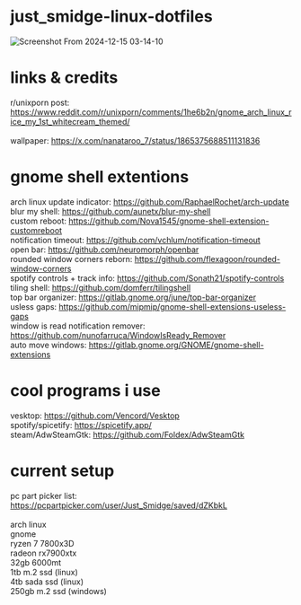 # just_smidge-linux-dotfiles
![Screenshot From 2024-12-15 03-14-10](https://github.com/user-attachments/assets/c578e374-d5ed-47a1-a612-b577c8314812) <br>

# links & credits
r/unixporn post: https://www.reddit.com/r/unixporn/comments/1he6b2n/gnome_arch_linux_rice_my_1st_whitecream_themed/ <br> <br>
wallpaper: https://x.com/nanataroo_7/status/1865375688511131836

# gnome shell extentions
arch linux update indicator: https://github.com/RaphaelRochet/arch-update <br>
blur my shell: https://github.com/aunetx/blur-my-shell <br>
custom reboot: https://github.com/Nova1545/gnome-shell-extension-customreboot <br>
notification timeout: https://github.com/vchlum/notification-timeout <br>
open bar: https://github.com/neuromorph/openbar <br>
rounded window corners reborn: https://github.com/flexagoon/rounded-window-corners <br>
spotify controls + track info: https://github.com/Sonath21/spotify-controls <br>
tiling shell: https://github.com/domferr/tilingshell <br>
top bar organizer: https://gitlab.gnome.org/june/top-bar-organizer <br>
usless gaps: https://github.com/mipmip/gnome-shell-extensions-useless-gaps <br>
window is read notification remover: https://github.com/nunofarruca/WindowIsReady_Remover <br>
auto move windows: https://gitlab.gnome.org/GNOME/gnome-shell-extensions

# cool programs i use
vesktop: https://github.com/Vencord/Vesktop <br>
spotify/spicetify: https://spicetify.app/ <br>
steam/AdwSteamGtk: https://github.com/Foldex/AdwSteamGtk


# current setup 
pc part picker list: https://pcpartpicker.com/user/Just_Smidge/saved/dZKbkL <br> <br>
arch linux <br>
gnome <br>
ryzen 7 7800x3D <br>
radeon rx7900xtx <br>
32gb 6000mt <br>
1tb m.2 ssd (linux) <br>
4tb sada ssd (linux) <br>
250gb m.2 ssd (windows)
